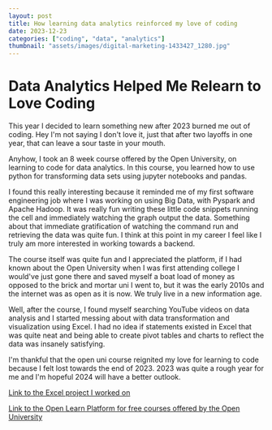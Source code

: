 ```yaml
---
layout: post
title: How learning data analytics reinforced my love of coding
date: 2023-12-23
categories: ["coding", "data", "analytics"]
thumbnail: "assets/images/digital-marketing-1433427_1280.jpg"
---
```


# Data Analytics Helped Me Relearn to Love Coding

This year I decided to learn something new after 2023 burned me out of coding. Hey I'm not saying I don't love it, just that after two layoffs in one year, that can leave a sour taste in your mouth.

Anyhow, I took an 8 week course offered by the Open University, on learning to code for data analytics. In this course, you learned how to use python for transforming data sets using jupyter notebooks and pandas.

I found this really interesting because it reminded me of my first software engineering job where I was working on using Big Data, with Pyspark and Apache Hadoop. It was really fun writing these little code snippets running the cell and immediately watching the graph output the data. Something about that immediate gratification of watching the command run and retrieving the data was quite fun. I think at this point in my career I feel like I truly am more interested in working towards a backend.

The course itself was quite fun and I appreciated the platform, if I had known about the Open University when I was first attending college I would've just gone there and saved myself a boat load of money as opposed to the brick and mortar uni I went to, but it was the early 2010s and the internet was as open as it is now. We truly live in a new information age.

Well, after the course, I found myself searching YouTube videos on data analysis and I started messing about with data transformation and visualization using Excel. I had no idea if statements existed in Excel that was quite neat and being able to create pivot tables and charts to reflect the data was insanely satisfying.

I'm thankful that the open uni course reignited my love for learning to code because I felt lost towards the end of 2023. 2023 was quite a rough year for me and I'm hopeful 2024 will have a better outlook.

[Link to the Excel project I worked on](https://github.com/sardine-bro/Data-Analyst-Project-1)

[Link to the Open Learn Platform for free courses offered by the Open University](https://www.open.edu/openlearn/)
